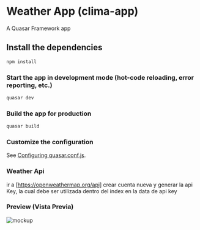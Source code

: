 # Weather App (clima-app)

A Quasar Framework app

## Install the dependencies
```bash
npm install
```

### Start the app in development mode (hot-code reloading, error reporting, etc.)
```bash
quasar dev
```


### Build the app for production
```bash
quasar build
```

### Customize the configuration
See [Configuring quasar.conf.js](https://quasar.dev/quasar-cli/quasar-conf-js).

### Weather Api
 ir a [https://openweathermap.org/api] crear cuenta nueva y generar la api Key, la cual debe ser utilizada dentro del index en la data de api key

### Preview (Vista Previa)

![mockup](https://user-images.githubusercontent.com/60223915/83167100-cf0a5980-a0dd-11ea-81c6-cb2dda678ca2.jpg)
